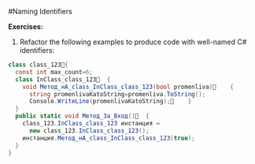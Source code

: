 #Naming Identifiers

**Exercises:**

1. Refactor the following examples to produce code with well-named C# identifiers:
```C#
class class_123{
  const int max_count=6;
  class InClass_class_123  {
    void Метод_нА_class_InClass_class_123(bool promenliva)    {
      string promenlivaKatoString=promenliva.ToString();
      Console.WriteLine(promenlivaKatoString);    }
  }    
  public static void Метод_За_Вход()  {
    class_123.InClass_class_123 инстанция =
      new class_123.InClass_class_123();
    инстанция.Метод_нА_class_InClass_class_123(true); 
  }
}
```
